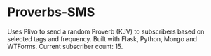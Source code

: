 # Proverbs-SMS
Uses Plivo to send a random Proverb (KJV) to subscribers based on selected tags and frequency. Built with Flask, Python, Mongo and WTForms. Current subscriber count: 15.
 
